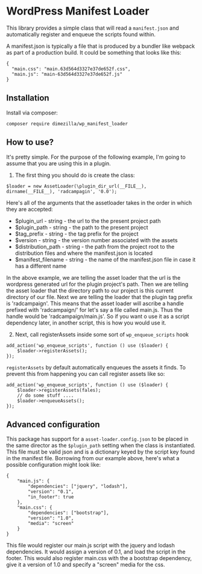 # WordPress Manifest Loader

This library provides a simple class that will read a `manifest.json` and automatically register and enqueue the scripts found within.

A manifest.json is typically a file that is produced by a bundler like webpack as part of a production build. It could be something that looks like this:

```
{
  "main.css": "main.63d564d3327e37de652f.css",
  "main.js": "main-63d564d3327e37de652f.js"
}
```

## Installation
Install via composer:
```
composer require dimezilla/wp_manifest_loader
```

## How to use?
It's pretty simple. For the purpose of the following example, I'm going to assume that you are using this in a plugin.

1) The first thing you should do is create the class:
```
$loader = new AssetLoader(\plugin_dir_url(__FILE__), dirname(__FILE__), 'radcampagin', '0.0');
```

Here's all of the arguments that the assetloader takes in the order in which they are accepted:
* $plugin_url        - string - the url to the the present project path
* $plugin_path       - string - the path to the present project
* $tag_prefix        - string - the tag prefix for the project
* $version           - string - the version number associated with the assets
* $distribution_path - string - the path from the project root to the distribution files and where the manifest.json is located
* $manifest_filename - string - the name of the manifest.json file in case it has a different name

In the above example, we are telling the asset loader that the url is the wordpress generated url for the plugin project's path. Then we are telling the asset loader that the directory path to our project is this current directory of our file. Next we are telling the loader that the plugin tag prefix is 'radcampaign'. This means that the asset loader will ascribe a handle prefixed with 'radcampaign/' for let's say a file called main.js. Thus the handle would be 'radcampaign/main.js'. So if you want o use it as a script dependency later, in another script, this is how you would use it.

2) Next, call registerAssets inside some sort of `wp_enqueue_scripts` hook
```
add_action('wp_enqueue_scripts', function () use ($loader) {
    $loader->registerAssets();
});
```

`registerAssets` by default automatically enqueues the assets it finds. To prevent this from happening you can call register assets like so:
```
add_action('wp_enqueue_scripts', function () use ($loader) {
    $loader->registerAssets(fales);
    // do some stuff ....
    $loader->enqueueAssets();
});
```

## Advanced configuration
This package has support for a `asset-loader.config.json` to be placed in the same director as the `$plugin_path` setting when the class is instantiated. This file must be valid json and is a dictionary keyed by the script key found in the manifest file. Borrowing from our example above, here's what a possible configuration might look like:
```
{
    "main.js": {
        "dependencies": ["jquery", "lodash"],
        "version": "0.1",
        "in_footer": true
    },
    "main.css": {
        "dependencies": ["bootstrap"],
        "version": "1.0",
        "media": "screen"
    }
}
```

This file would register our main.js script with the jquery and lodash dependencies. It would assign a version of 0.1, and load the script in the footer. This would also register main.css with the a bootstrap dependency, give it a version of 1.0 and specify a "screen" media for the css.
